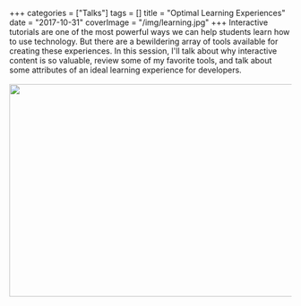 +++
categories = ["Talks"]
tags = []
title = "Optimal Learning Experiences"
date = "2017-10-31"
coverImage = "/img/learning.jpg"
+++
Interactive tutorials are one of the most powerful ways we can help students learn how to use technology. But there are a bewildering array of tools available for creating these experiences. <!--more-->
In this session, I'll talk about why interactive
content is so valuable, review some of my favorite tools, and talk about some 
attributes of an ideal learning experience for developers. 
<br><br>
<a href="https://bit.ly/mco-learning"><img loading="lazy" src="/img/mco-learning.png" width="640" height="380"></img></a>
